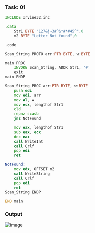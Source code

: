 ### Task: 01
```asm
INCLUDE Irvine32.inc

.data
    Str1 BYTE "127&j~3#^&*#*#45^",0
    m2 BYTE "Letter Not found",0

.code

Scan_String PROTO arr:PTR BYTE, w:BYTE

main PROC
    INVOKE Scan_String, ADDR Str1, '#'
    exit
main ENDP

Scan_String PROC arr:PTR BYTE, w:BYTE
    push edi                
    mov edi, arr           
    mov al, w              
    mov ecx, lengthof Str1   
    cld                    
    repnz scasb            
    jnz NotFound           

    mov eax, lengthof Str1  
    sub eax, ecx           
    dec eax                
    call WriteInt
    call Crlf
    pop edi
    ret

NotFound:
    mov edx, OFFSET m2
    call WriteString
    call Crlf
    pop edi
    ret
Scan_String ENDP

END main

```
### Output
![image](https://github.com/user-attachments/assets/03349b7b-6e4d-4ce7-b937-b29ee6adcf73)

